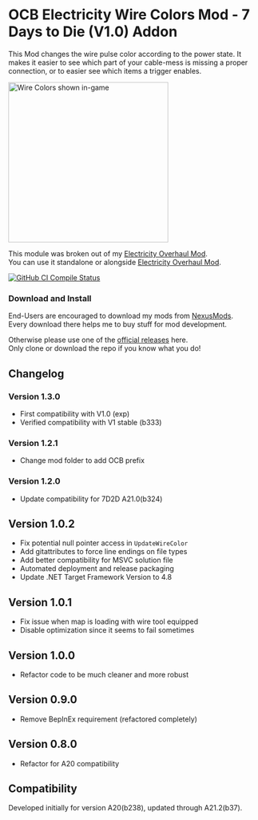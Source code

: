 # OCB Electricity Wire Colors Mod - 7 Days to Die (V1.0) Addon

This Mod changes the wire pulse color according to the power state.
It makes it easier to see which part of your cable-mess is missing
a proper connection, or to easier see which items a trigger enables.

<img src="Screens/game-wire-colors.jpg" alt="Wire Colors shown in-game" height="320"/>

This module was broken out of my [Electricity Overhaul Mod][1].  
You can use it standalone or alongside [Electricity Overhaul Mod][1].

[![GitHub CI Compile Status][4]][3]

### Download and Install

End-Users are encouraged to download my mods from [NexusMods][5].  
Every download there helps me to buy stuff for mod development.

Otherwise please use one of the [official releases][2] here.  
Only clone or download the repo if you know what you do!

## Changelog

### Version 1.3.0

- First compatibility with V1.0 (exp)
- Verified compatibility with V1 stable (b333)

### Version 1.2.1

- Change mod folder to add OCB prefix

### Version 1.2.0

- Update compatibility for 7D2D A21.0(b324)

## Version 1.0.2

- Fix potential null pointer access in `UpdateWireColor`
- Add gitattributes to force line endings on file types
- Add better compatibility for MSVC solution file
- Automated deployment and release packaging
- Update .NET Target Framework Version to 4.8

## Version 1.0.1

- Fix issue when map is loading with wire tool equipped
- Disable optimization since it seems to fail sometimes

## Version 1.0.0

- Refactor code to be much cleaner and more robust

## Version 0.9.0

- Remove BepInEx requirement (refactored completely)

## Version 0.8.0

- Refactor for A20 compatibility

## Compatibility

Developed initially for version A20(b238), updated through A21.2(b37).

[1]: https://github.com/OCB7D2D/OcbElectricityOverhaul
[2]: https://github.com/OCB7D2D/OcbElectricityWireColors/releases
[3]: https://github.com/OCB7D2D/OcbElectricityWireColors/actions/workflows/ci.yml
[4]: https://github.com/OCB7D2D/OcbElectricityWireColors/actions/workflows/ci.yml/badge.svg
[5]: https://www.nexusmods.com/7daystodie/mods/1720